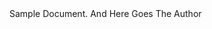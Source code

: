 <!--
this is the front matter

it relys heavy on xml/html macros that are mapped to typst functions 
(see filters/typst-htmlfunc.lua)

-->

<page paper="a4" columns="1" margin="0pt" flipped="false">

<place pos="top + left" scope='"parent"' dx="50pt" dy="50pt" float="true">
<box width="495pt" height="100pt" stroke="none">
<align t="top + center">
<fnt name="TeX Gyre Heros" size="120pt" weight="700" fill="white" stroke="0.1pt">
<scale x="60%" reflow="true">
<par leading="10pt">
Sample Document.
</par>
</scale>
</fnt>
</align>
</box>
</place>

<place pos="bottom + left" scope='"parent"' dx="50pt" dy="-50pt" float="true">
<box width="495pt" height="100pt" stroke="none">
<align t="top + center">
<fnt name="TeX Gyre Heros" size="60pt" weight="700" fill="white" stroke="0.1pt">
<par leading="10pt">
And Here Goes The Author
</par>
</fnt>
</align>
</box>
</place>

</page>